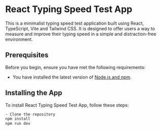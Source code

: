 # React Typing Speed Test App

This is a minimalist typing speed test application built using React, TypeScript, Vite and Tailwind CSS. It is designed to offer users a way to measure and improve their typing speed in a simple and distraction-free environment.

## Prerequisites

Before you begin, ensure you have met the following requirements:

- You have installed the latest version of [Node.js and npm](https://nodejs.org/).

## Installing the App

To install React Typing Speed Test App, follow these steps:

```bash
- Clone the repository
npm install
npm run dev
```